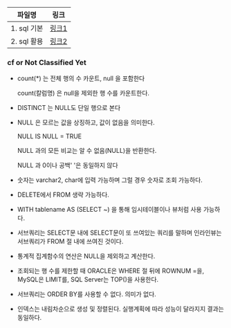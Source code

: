 | 파일명      | 링크                     |
| ----------- | ------------------------ |
| 1. sql 기본 | [링크1](./1.sql_기본.md) |
| 2. sql 활용 | [링크2](./2.sql_활용.md) |





### cf or Not Classified Yet

- count(*) 는 전체 행의 수 카운트, null 을 포함한다

  count(칼럼명) 은 null을 제외한 행 수를 카운트한다.

- DISTINCT 는 NULL도 단일 행으로 본다

- NULL 은 모르는 값을 상징하고, 값이 없음을 의미한다.

  NULL IS NULL = TRUE

  NULL 과의 모든 비교는 알 수 없음(NULL)을 반환한다.

  NULL 과 0이나 공백' '은 동일하지 않다

- 숫자는 varchar2, char에 입력 가능하며 그럴 경우 숫자로 조회 가능하다.

- DELETE에서 FROM 생략 가능하다.

- WITH tablename AS (SELECT ~) 을 통해 임시테이블이나 뷰처럼 사용 가능하다.

- 서브쿼리는 SELECT문 내에 SELECT문이 또 쓰여있는 쿼리를 말하며 인라인뷰는 서브쿼리가 FROM 절 내에 쓰여진 것이다.

- 통계적 집계함수의 연산은 NULL을 제외하고 계산한다.

- 조회되는 행 수를 제한할 때 ORACLE은 WHERE 절 뒤에 ROWNUM =을, MySQL은 LIMIT를, SQL Server는 TOP()을 사용한다.

- 서브쿼리는 ORDER BY를 사용할 수 없다. 의미가 없다.

- 인덱스는 내림차순으로 생성 및 정렬된다. 실행계획에 따라 성능이 달라지지 결과는 동일하다.